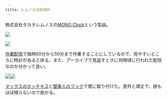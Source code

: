 ```yaml
---
title: レムノスの掛時計
---
```

株式会社タカタレムノスの[MONO Clock](https://www.amazon.co.jp/dp/B004UIT8BK)という製品。

![](https://lh6.googleusercontent.com/XNyi2FkC8EkePJjBBSxPirmoLM6H6ObuHtlj887YHWceeGhZiVdpmcHOL07HrsKk0wrHoY2Y2HWoIj_xNKYcSz60u1i_hXO1jzuMewV_tSZJYL6XjWbt72VfcSapZmL3HaUfJW_bGj6-KXDxcg)

![](https://lh5.googleusercontent.com/wmsaYcfCs5vLcNVZ1ojTRMF5uzOZUwW-n7jVJXcuqUSibmKODbU-DIZRg07UhFUTusHHxRiY7SWHcOtIL69SaT1-YQtXVSNnMRt6qddBvvdrEf7NrRpFYL-LzOWEsoajFCQ38RFO-D2YebJ3Rg)

[作業配信](https://www.youtube.com/channel/UC5s-KpSDGzxWPWNv94PnJHw)で毎時00分から50分まで作業することにしているので、見やすいところに時計があると捗る。また、アーカイブで見返すときに何時頃に行われた配信なのか分かって良い。

![](https://lh4.googleusercontent.com/f3msJkU9fflIqGPDzdhaRFuJ4jXl_ou_NrZ4a5X6V6rshzv1ehEw12_VIH_MArhrsry4EO4VaiOJeXvkaO9qjCjF9TqaUEvpx393zTFWthBUlaP0pT0NEshbMvVlF9oV7OaDySvYdJhuimvwEw)![](https://lh6.googleusercontent.com/ufgFGwodnBL2P48D4inYttVsB6YtdIuCPg3sLtdLDNEdN0-MUXp2kQCTA5DO_f2gaTwLZm-EqdUI_bLtGd-C5PlenPdX-Z0QOocHKfvkIdL0GwsB12teIESnxo2jS5rBKuskFfh0HJw24Q283A)

[マックスのホッチキス](https://www.amazon.co.jp/dp/B000O9WRWG)と[壁美人のフック](https://www.amazon.co.jp/dp/B00CU78TDG)で壁に取り付けた。意外と頑丈で、跡もほぼ残らないので助かる。
